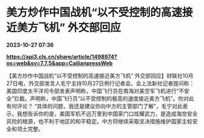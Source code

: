 # 美方炒作中国战机“以不受控制的高速接近美方飞机” 外交部回应

**2023-10-27 07:36**

**https://api3.cls.cn/share/article/1498974?os=web&sv=7.7.5&app=CailianpressWeb**

【美方炒作中国战机“以不受控制的高速接近美方飞机” 外交部回应】财联社10月27日电，外交部发言人毛宁主持10月27日例行记者会。会上法新社记者提问称：美国印度太平洋司令部发表声明称，中国飞行员在南海对美空军飞机进行“不安全”拦截。声明称，中国飞行员“以不受控制的极高的速度接近美方飞机”。你对此有何评论？ “具体的问题，我还是建议你向中方的主管部门了解”，毛宁对此表示，我想告诉你的是，美国军机不远万里到中国家门口炫耀武力，是造成海空安全风险的根源，也不利于地区的和平稳定。中方将继续采取坚决措施维护国家主权安全和领土完整。